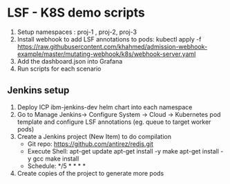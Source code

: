# LSF - K8S demo scripts

1. Setup namespaces : proj-1 , proj-2, proj-3
2. Install webhook to add LSF annotations to pods:
   kubectl apply -f  https://raw.githubusercontent.com/khahmed/admission-webhook-example/master/mutating-webhook/k8s/webhook-server.yaml
3. Add the dashboard.json into Grafana
4. Run scripts for each scenario


## Jenkins setup
 

1. Deploy ICP ibm-jenkins-dev helm chart into each namespace
2. Go to Manage Jenkins-> Configure System -> Cloud -> Kubernetes pod template and configure LSF annotations (eg. queue to target worker pods)
3. Create a Jenkins project (New Item) to do compilation
   - Git repo: https://github.com/antirez/redis.git
   - Execute Shell:
        apt-get update
        apt-get install -y make
        apt-get install -y gcc
        make install
   - Schedule: */5 * * * * 
4. Create copies of the project to generate more pods

